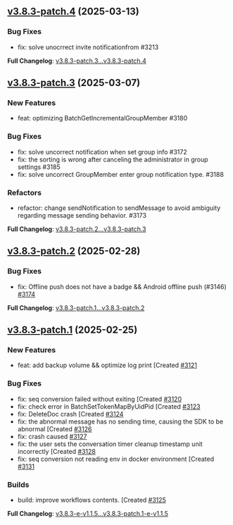 ## [v3.8.3-patch.4](https://github.com/openimsdk/open-im-server/releases/tag/v3.8.3-patch.4) 	(2025-03-13)

### Bug Fixes
* fix: solve unocrrect invite notificationfrom #3213

**Full Changelog**: [v3.8.3-patch.3...v3.8.3-patch.4](https://github.com/openimsdk/open-im-server/compare/v3.8.3-patch.3...v3.8.3-patch.4)

## [v3.8.3-patch.3](https://github.com/openimsdk/open-im-server/releases/tag/v3.8.3-patch.3) 	(2025-03-07)

### New Features
* feat: optimizing BatchGetIncrementalGroupMember #3180

### Bug Fixes
* fix: solve uncorrect notification when set group info #3172
* fix: the sorting is wrong after canceling the administrator in group settings #3185
* fix: solve uncorrect GroupMember enter group notification type. #3188

### Refactors
* refactor: change sendNotification to sendMessage to avoid ambiguity regarding message sending behavior. #3173

**Full Changelog**: [v3.8.3-patch.2...v3.8.3-patch.3](https://github.com/openimsdk/open-im-server/compare/v3.8.3-patch.2...v3.8.3-patch.3)

## [v3.8.3-patch.2](https://github.com/openimsdk/open-im-server/releases/tag/v3.8.3-patch.2) 	(2025-02-28)

### Bug Fixes
* fix: Offline push does not have a badge && Android offline push (#3146) [#3174](https://github.com/openimsdk/open-im-server/pull/3174)

**Full Changelog**: [v3.8.3-patch.1...v3.8.3-patch.2](https://github.com/openimsdk/open-im-server/compare/v3.8.3-patch.1...v3.8.3-patch.2)

## [v3.8.3-patch.1](https://github.com/openimsdk/open-im-server/releases/tag/v3.8.3-patch.1) 	(2025-02-25)

### New Features
* feat: add backup volume && optimize log print [Created [#3121](https://github.com/openimsdk/open-im-server/pull/3121)

### Bug Fixes
* fix: seq conversion failed without exiting [Created [#3120](https://github.com/openimsdk/open-im-server/pull/3120)
* fix: check error in BatchSetTokenMapByUidPid [Created [#3123](https://github.com/openimsdk/open-im-server/pull/3123)
* fix: DeleteDoc crash [Created [#3124](https://github.com/openimsdk/open-im-server/pull/3124)
* fix: the abnormal message has no sending time, causing the SDK to be abnormal [Created [#3126](https://github.com/openimsdk/open-im-server/pull/3126)
* fix: crash caused [#3127](https://github.com/openimsdk/open-im-server/pull/3127)
* fix: the user sets the conversation timer cleanup timestamp unit incorrectly [Created [#3128](https://github.com/openimsdk/open-im-server/pull/3128)
* fix: seq conversion not reading env in docker environment [Created [#3131](https://github.com/openimsdk/open-im-server/pull/3131)

### Builds
* build: improve workflows contents. [Created [#3125](https://github.com/openimsdk/open-im-server/pull/3125)

**Full Changelog**: [v3.8.3-e-v1.1.5...v3.8.3-patch.1-e-v1.1.5](https://github.com/openimsdk/open-im-server-enterprise/compare/v3.8.3-e-v1.1.5...v3.8.3-patch.1-e-v1.1.5)